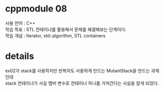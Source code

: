 # cppmodule 08
사용 언어 : C++   
학습 목표 : STL 컨테이너를 활용해서 문제를 해결해보는 단계이다.  
학습 개념 : Iterator, std::algorithm, STL containers  

# details
ex02가 stack를 사용하지만 반복자도 사용하게 만드는 MutantStack을 만드는 과제인데  
stack 컨테이너가 사실 멤버 변수로 컨테이너 하나를 가져간다는 사실을 알게 되었다.
